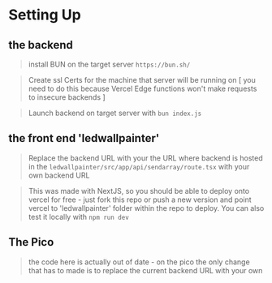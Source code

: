 # Setting Up 

## the backend 
> install BUN on the target server `https://bun.sh/`

> Create ssl Certs for the machine that server will be running on [ you need to do this because Vercel Edge functions won't make requests to insecure backends ]

> Launch backend on target server with `bun index.js` 

## the front end 'ledwallpainter'
> Replace the backend URL with your the URL where backend is hosted in the `ledwallpainter/src/app/api/sendarray/route.tsx` with your own backend URL 

> This was made with NextJS, so you should be able to deploy onto vercel for free - just fork this repo or push a new version and point vercel to 'ledwallpainter' folder within the repo to deploy. You can also test it locally with `npm run dev` 


## The Pico 
> the code here is actually out of date - on the pico the only change that has to made is to replace the current backend URL with your own 